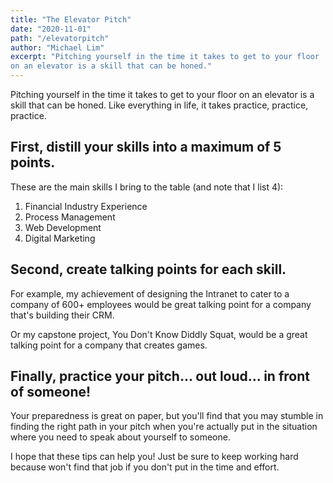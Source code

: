 ```yaml
---
title: "The Elevator Pitch"
date: "2020-11-01"
path: "/elevatorpitch"
author: "Michael Lim"
excerpt: "Pitching yourself in the time it takes to get to your floor
on an elevator is a skill that can be honed."
---
```


Pitching yourself in the time it takes to get to your floor
on an elevator is a skill that can be honed.
Like everything in life, it takes practice, practice, practice.


## First, distill your skills into a maximum of 5 points.

These are the main skills I bring to the table (and note that I list 4):
1. Financial Industry Experience
2. Process Management
3. Web Development
4. Digital Marketing

## Second, create talking points for each skill.

For example, my achievement of designing the Intranet to cater to a company of 600+ employees would be great talking point for a company that's building their CRM.

Or my capstone project, You Don't Know Diddly Squat, would be a great talking point for a company that creates games.

## Finally, practice your pitch... out loud... in front of someone!

Your preparedness is great on paper, but you'll find that you may stumble in finding the right path in your pitch when you're actually put in the situation where you need to speak about yourself to someone.

I hope that these tips can help you!  Just be sure to keep working hard because won't find that job if you don't put in the time and effort. 